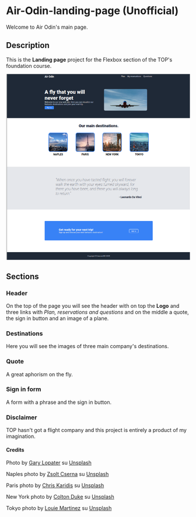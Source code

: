 # Air-Odin-landing-page (Unofficial)

Welcome to Air Odin's main page.

## Description

This is the **Landing page** project for the Flexbox section of the TOP's foundation course.

![Site Screenshoot](./img/screenshoot.png)

## Sections

### Header

On the top of the page you will see the header with on top the **Logo** and three links with *Plan, reservations and questions* and on the middle a quote, the sign in button and an image of a plane.

### Destinations

Here you will see the images of three main company's destinations.

### Quote

A great aphorism on the fly.

### Sign in form

A form with a phrase and the sign in button.



### Disclaimer

TOP hasn't got a flight company and this project is entirely a product of my imagination.

#### Credits

Photo by <a href="https://unsplash.com/it/@glopater?utm_content=creditCopyText&utm_medium=referral&utm_source=unsplash">Gary Lopater</a> su <a href="https://unsplash.com/it/foto/aeroplano-blu-e-rosso-sul-cielo-dOOGrK3zcUc?utm_content=creditCopyText&utm_medium=referral&utm_source=unsplash">Unsplash</a>

Naples photo by <a href="https://unsplash.com/it/@csernazs?utm_content=creditCopyText&utm_medium=referral&utm_source=unsplash">Zsolt Cserna</a> su <a href="https://unsplash.com/it/foto/edifici-della-citta-vicino-allo-specchio-dacqua-sotto-il-cielo-nuvoloso-blu-e-bianco-durante-il-giorno-tmE9LczlM9E?utm_content=creditCopyText&utm_medium=referral&utm_source=unsplash">Unsplash</a>
      
Paris photo by <a href="https://unsplash.com/it/@chriskaridis?utm_content=creditCopyText&utm_medium=referral&utm_source=unsplash">Chris Karidis</a> su <a href="https://unsplash.com/it/foto/eiffel-tower-paris-france-nnzkZNYWHaU?utm_content=creditCopyText&utm_medium=referral&utm_source=unsplash">Unsplash</a>
      
New York photo by <a href="https://unsplash.com/it/@csoref?utm_content=creditCopyText&utm_medium=referral&utm_source=unsplash">Colton Duke</a> su <a href="https://unsplash.com/it/foto/ponte-di-brooklyn-durante-lora-doro-UExx0KnnkjY?utm_content=creditCopyText&utm_medium=referral&utm_source=unsplash">Unsplash</a>

Tokyo photo by <a href="https://unsplash.com/it/@thetalkinglens?utm_content=creditCopyText&utm_medium=referral&utm_source=unsplash">Louie Martinez</a> su <a href="https://unsplash.com/it/foto/torre-eiffel-parigi-durante-il-crepuscolo-IocJwyqRv3M?utm_content=creditCopyText&utm_medium=referral&utm_source=unsplash">Unsplash</a>
         